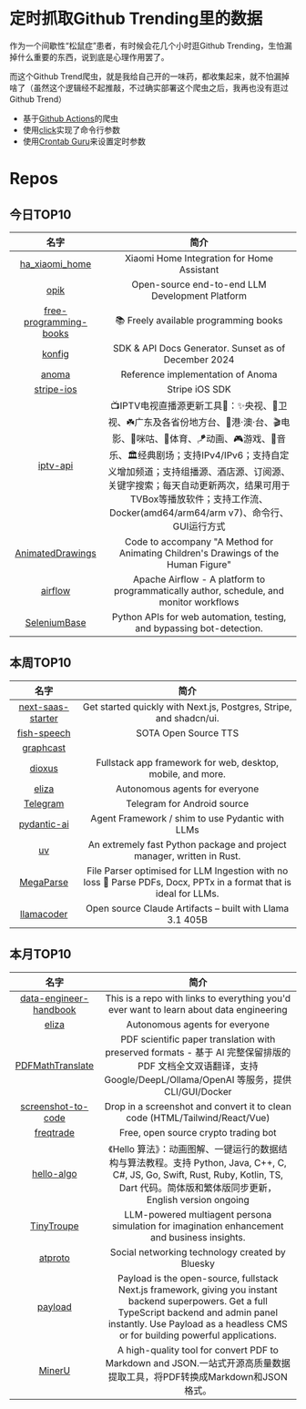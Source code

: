 # 定时抓取Github Trending里的数据

作为一个间歇性“松鼠症”患者，有时候会花几个小时逛Github Trending，生怕漏掉什么重要的东西，说到底是心理作用罢了。

而这个Github Trend爬虫，就是我给自己开的一味药，都收集起来，就不怕漏掉啥了（虽然这个逻辑经不起推敲，不过确实部署这个爬虫之后，我再也没有逛过Github Trend）

* 基于[Github Actions](https://docs.github.com/en/actions)的爬虫
* 使用[click](https://github.com/pallets/click)实现了命令行参数
* 使用[Crontab Guru](https://crontab.guru/)来设置定时参数

# Repos
## 今日TOP10 
<!-- START OF DAILY_TOP10_REPOS -->
| 名字 | 简介 |
| :----: | :----: |
| [ha_xiaomi_home](https://github.com/XiaoMi/ha_xiaomi_home) | Xiaomi Home Integration for Home Assistant |
| [opik](https://github.com/comet-ml/opik) | Open-source end-to-end LLM Development Platform |
| [free-programming-books](https://github.com/EbookFoundation/free-programming-books) | 📚 Freely available programming books |
| [konfig](https://github.com/konfig-dev/konfig) | SDK & API Docs Generator. Sunset as of December 2024 |
| [anoma](https://github.com/anoma/anoma) | Reference implementation of Anoma |
| [stripe-ios](https://github.com/stripe/stripe-ios) | Stripe iOS SDK |
| [iptv-api](https://github.com/Guovin/iptv-api) | 📺IPTV电视直播源更新工具🚀：✨央视、📡卫视、☘️广东及各省份地方台、🌊港·澳·台、🎬电影、🎥咪咕、🏀体育、🪁动画、🎮游戏、🎵音乐、🏛经典剧场；支持IPv4/IPv6；支持自定义增加频道；支持组播源、酒店源、订阅源、关键字搜索；每天自动更新两次，结果可用于TVBox等播放软件；支持工作流、Docker(amd64/arm64/arm v7)、命令行、GUI运行方式 | IPTV live TV source update tool |
| [AnimatedDrawings](https://github.com/facebookresearch/AnimatedDrawings) | Code to accompany "A Method for Animating Children's Drawings of the Human Figure" |
| [airflow](https://github.com/apache/airflow) | Apache Airflow - A platform to programmatically author, schedule, and monitor workflows |
| [SeleniumBase](https://github.com/seleniumbase/SeleniumBase) | Python APIs for web automation, testing, and bypassing bot-detection. |
<!-- END OF DAILY_TOP10_REPOS -->

## 本周TOP10
<!-- START OF WEEKLY_TOP10_REPOS -->
| 名字 | 简介 |
| :----: | :----: |
| [next-saas-starter](https://github.com/leerob/next-saas-starter) | Get started quickly with Next.js, Postgres, Stripe, and shadcn/ui. |
| [fish-speech](https://github.com/fishaudio/fish-speech) | SOTA Open Source TTS |
| [graphcast](https://github.com/google-deepmind/graphcast) |  |
| [dioxus](https://github.com/DioxusLabs/dioxus) | Fullstack app framework for web, desktop, mobile, and more. |
| [eliza](https://github.com/ai16z/eliza) | Autonomous agents for everyone |
| [Telegram](https://github.com/DrKLO/Telegram) | Telegram for Android source |
| [pydantic-ai](https://github.com/pydantic/pydantic-ai) | Agent Framework / shim to use Pydantic with LLMs |
| [uv](https://github.com/astral-sh/uv) | An extremely fast Python package and project manager, written in Rust. |
| [MegaParse](https://github.com/QuivrHQ/MegaParse) | File Parser optimised for LLM Ingestion with no loss 🧠 Parse PDFs, Docx, PPTx in a format that is ideal for LLMs. |
| [llamacoder](https://github.com/Nutlope/llamacoder) | Open source Claude Artifacts – built with Llama 3.1 405B |
<!-- END OF WEEKLY_TOP10_REPOS -->

## 本月TOP10
<!-- START OF MONTHLY_TOP10_REPOS -->
| 名字 | 简介 |
| :----: | :----: |
| [data-engineer-handbook](https://github.com/DataExpert-io/data-engineer-handbook) | This is a repo with links to everything you'd ever want to learn about data engineering |
| [eliza](https://github.com/ai16z/eliza) | Autonomous agents for everyone |
| [PDFMathTranslate](https://github.com/Byaidu/PDFMathTranslate) | PDF scientific paper translation with preserved formats - 基于 AI 完整保留排版的 PDF 文档全文双语翻译，支持 Google/DeepL/Ollama/OpenAI 等服务，提供 CLI/GUI/Docker |
| [screenshot-to-code](https://github.com/abi/screenshot-to-code) | Drop in a screenshot and convert it to clean code (HTML/Tailwind/React/Vue) |
| [freqtrade](https://github.com/freqtrade/freqtrade) | Free, open source crypto trading bot |
| [hello-algo](https://github.com/krahets/hello-algo) | 《Hello 算法》：动画图解、一键运行的数据结构与算法教程。支持 Python, Java, C++, C, C#, JS, Go, Swift, Rust, Ruby, Kotlin, TS, Dart 代码。简体版和繁体版同步更新，English version ongoing |
| [TinyTroupe](https://github.com/microsoft/TinyTroupe) | LLM-powered multiagent persona simulation for imagination enhancement and business insights. |
| [atproto](https://github.com/bluesky-social/atproto) | Social networking technology created by Bluesky |
| [payload](https://github.com/payloadcms/payload) | Payload is the open-source, fullstack Next.js framework, giving you instant backend superpowers. Get a full TypeScript backend and admin panel instantly. Use Payload as a headless CMS or for building powerful applications. |
| [MinerU](https://github.com/opendatalab/MinerU) | A high-quality tool for convert PDF to Markdown and JSON.一站式开源高质量数据提取工具，将PDF转换成Markdown和JSON格式。 |
<!-- END OF MONTHLY_TOP10_REPOS -->
